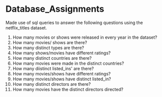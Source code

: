 # Database_Assignments
Made use  of sql queries to answer the following questions using the netflix_titles dataset.
1. How many movies or shows were released in every year in the dataset?
2. How many movies/ shows are there?
3. How many distinct types are there?
4. How many shows/movies have different ratings?
5. How many distinct countries are there?
6. How many movies were made in the distinct countries?
7. How many diistinct listed_ins' are there?
8. How many movies/shows have different ratings?
9. How many movies/shows have distinct listed_in?
10. How many distinct directors are there?
11. How many movies have the distinct directors directed?
    
